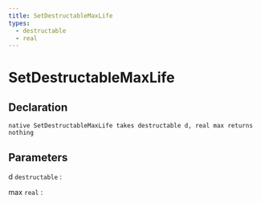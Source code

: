 ```yaml
---
title: SetDestructableMaxLife
types:
  - destructable
  - real
---
```


# SetDestructableMaxLife

## Declaration

```jass
native SetDestructableMaxLife takes destructable d, real max returns nothing
```

## Parameters
d `destructable`
: 

max `real`
: 
